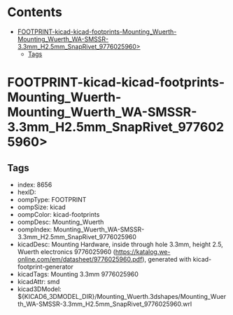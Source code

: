 



Contents
========

* [FOOTPRINT-kicad-kicad-footprints-Mounting_Wuerth-Mounting_Wuerth_WA-SMSSR-3.3mm_H2.5mm_SnapRivet_9776025960>](#footprint-kicad-kicad-footprints-mounting_wuerth-mounting_wuerth_wa-smssr-33mm_h25mm_snaprivet_9776025960)
	* [Tags](#tags)

# FOOTPRINT-kicad-kicad-footprints-Mounting_Wuerth-Mounting_Wuerth_WA-SMSSR-3.3mm_H2.5mm_SnapRivet_9776025960>

## Tags

- index: 8656
- hexID: 
- oompType: FOOTPRINT
- oompSize: kicad
- oompColor: kicad-footprints
- oompDesc: Mounting_Wuerth
- oompIndex: Mounting_Wuerth_WA-SMSSR-3.3mm_H2.5mm_SnapRivet_9776025960
- kicadDesc: Mounting Hardware, inside through hole 3.3mm, height 2.5, Wuerth electronics 9776025960 (https://katalog.we-online.com/em/datasheet/9776025960.pdf), generated with kicad-footprint-generator
- kicadTags: Mounting 3.3mm 9776025960
- kicadAttr: smd
- kicad3DModel: ${KICAD6_3DMODEL_DIR}/Mounting_Wuerth.3dshapes/Mounting_Wuerth_WA-SMSSR-3.3mm_H2.5mm_SnapRivet_9776025960.wrl
